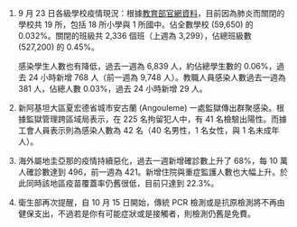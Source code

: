 1. 9 月 23 日各級學校疫情現況：根據[教育部官網資料](https://bit.ly/2XKdOq6)，目前因為肺炎而關閉的學校共 19 所，包括 18 所小學與 1 所國中。佔全數學校 (59,650) 的 0.032%。關閉的班級共 2,336 個班（上週為 3,299），佔總班級數 (527,200) 的 0.45%。

   感染學生人數也有降低，過去一週為 6,839 人，約佔總學生數的 0.06%，過去 24 小時新增 768 人（前一週為 9,748 人）。教職人員感染人數過去一週為 381 人，佔總人數 0.03%，過去 24 小時新增 29 人。

1. 新阿基坦大區夏宏德省城市安古蘭 (Angouleme) 一處監獄傳出群聚感染。根據監獄管理跨區域局表示，在 225 名拘留犯人中，有 41 名檢驗出陽性。而據工會人員表示則為感染人數為 42 名（40 名男性，1 名女性，與 1 名未成年人）。
1. 海外屬地圭亞那的疫情持續惡化，過去一週新增確診數上升了 68%，每 10 萬人確診數達到 496，前一週為 421。新增住院與重症監護人數也大幅上升。於此同時該地區疫苗覆蓋率仍舊很低，目前只達到 22.3%。
1. 衛生部再次提醒，自 10 月 15 日開始，傳統 PCR 檢測或是抗原檢測將不再由健保支出，不過若是你有可能症狀或是接觸者，則檢測仍舊是免費。
